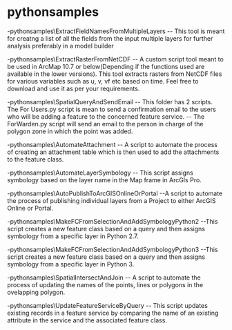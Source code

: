 # pythonsamples

-pythonsamples\ExtractFieldNamesFromMultipleLayers
-- This tool is meant for creatng a list of all the fields from the input multiple layers for further analysis preferably in a model builder

-pythonsamples\ExtractRasterFromNetCDF
-- A custom script tool meant to be used in ArcMap 10.7 or below(Depending if the functions used are available in the lower versions). This tool extracts rasters from NetCDF files for various variables such as u, v, vf etc based on time. Feel free to download and use it as per your requirements. 

-pythonsamples\SpatialQueryAndSendEmail
-- This folder has 2 scripts. The For Users.py script is mean to send a confirmation email to the users who will be adding a feature to the concerned feature service. 
-- The ForWarden.py script will send an email to the person in charge of the polygon zone in which the point was added.

-pythonsamples\AutomateAttachment
-- A script to automate the process of creating an attachment table which is then used to add the attachments to the feature class.

-pythonsamples\AutomateLayerSymbology
-- This script assigns symbology based on the layer name in the Map frame in ArcGIs Pro.

-pythonsamples\AutoPublishToArcGISOnlineOrPortal
--A script to automate the process of publishing individual layers from a Project to either ArcGIS Online or Portal.

-pythonsamples\MakeFCFromSelectionAndAddSymbologyPython2
--This script creates a new feature class based on a query and then assigns symbology from a specific layer in Python 2.7.

-pythonsamples\MakeFCFromSelectionAndAddSymbologyPython3
--This script creates a new feature class based on a query and then assigns symbology from a specific layer in Python 3.

-pythonsamples\SpatialIntersectAndJoin
-- A script to automate the process of updating the names of the points, lines or polygons in the ovelapping polygon.

-pythonsamples\UpdateFeatureServiceByQuery
-- This script updates existing records in a feature service by comparing the name of an existing attribute in the service and the associated feature class.
